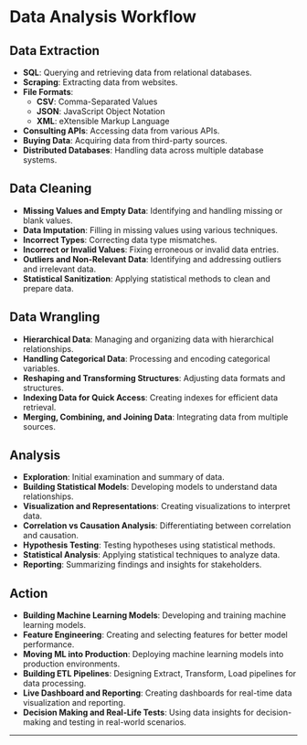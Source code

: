 # Data Analysis Workflow

## Data Extraction
- **SQL**: Querying and retrieving data from relational databases.
- **Scraping**: Extracting data from websites.
- **File Formats**:
  - **CSV**: Comma-Separated Values
  - **JSON**: JavaScript Object Notation
  - **XML**: eXtensible Markup Language
- **Consulting APIs**: Accessing data from various APIs.
- **Buying Data**: Acquiring data from third-party sources.
- **Distributed Databases**: Handling data across multiple database systems.

## Data Cleaning
- **Missing Values and Empty Data**: Identifying and handling missing or blank values.
- **Data Imputation**: Filling in missing values using various techniques.
- **Incorrect Types**: Correcting data type mismatches.
- **Incorrect or Invalid Values**: Fixing erroneous or invalid data entries.
- **Outliers and Non-Relevant Data**: Identifying and addressing outliers and irrelevant data.
- **Statistical Sanitization**: Applying statistical methods to clean and prepare data.

## Data Wrangling
- **Hierarchical Data**: Managing and organizing data with hierarchical relationships.
- **Handling Categorical Data**: Processing and encoding categorical variables.
- **Reshaping and Transforming Structures**: Adjusting data formats and structures.
- **Indexing Data for Quick Access**: Creating indexes for efficient data retrieval.
- **Merging, Combining, and Joining Data**: Integrating data from multiple sources.

## Analysis
- **Exploration**: Initial examination and summary of data.
- **Building Statistical Models**: Developing models to understand data relationships.
- **Visualization and Representations**: Creating visualizations to interpret data.
- **Correlation vs Causation Analysis**: Differentiating between correlation and causation.
- **Hypothesis Testing**: Testing hypotheses using statistical methods.
- **Statistical Analysis**: Applying statistical techniques to analyze data.
- **Reporting**: Summarizing findings and insights for stakeholders.

## Action
- **Building Machine Learning Models**: Developing and training machine learning models.
- **Feature Engineering**: Creating and selecting features for better model performance.
- **Moving ML into Production**: Deploying machine learning models into production environments.
- **Building ETL Pipelines**: Designing Extract, Transform, Load pipelines for data processing.
- **Live Dashboard and Reporting**: Creating dashboards for real-time data visualization and reporting.
- **Decision Making and Real-Life Tests**: Using data insights for decision-making and testing in real-world scenarios.

---